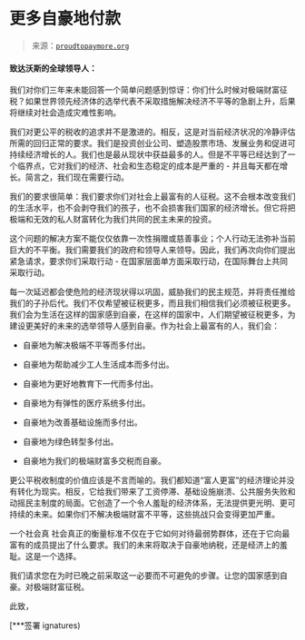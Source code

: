 <!--yml

类别：未分类

日期：2024-05-27 14:57:48

-->

# 更多自豪地付款

> 来源：[`proudtopaymore.org`](https://proudtopaymore.org)

#### 致达沃斯的全球领导人：

我们对你们三年来未能回答一个简单问题感到惊讶：你们什么时候对极端财富征税？如果世界领先经济体的选举代表不采取措施解决经济不平等的急剧上升，后果将继续对社会造成灾难性影响。

我们对更公平的税收的追求并不是激进的。相反，这是对当前经济状况的冷静评估所需的回归正常的要求。我们是投资创业公司、塑造股票市场、发展业务和促进可持续经济增长的人。我们也是最从现状中获益最多的人。但是不平等已经达到了一个临界点，它对我们的经济、社会和生态稳定的成本是严重的 - 并且每天都在增长。简言之，我们现在需要行动。

我们的要求很简单：我们要求你们对社会上最富有的人征税。这不会根本改变我们的生活水平，也不会剥夺我们的孩子，也不会损害我们国家的经济增长。但它将把极端和无效的私人财富转化为我们共同的民主未来的投资。

这个问题的解决方案不能仅仅依靠一次性捐赠或慈善事业；个人行动无法弥补当前巨大的不平衡。我们需要我们的政府和领导人来领导。因此，我们再次向你们提出紧急请求，要求你们采取行动 - 在国家层面单方面采取行动，在国际舞台上共同采取行动。

每一次延迟都会使危险的经济现状得以巩固，威胁我们的民主规范，并将责任推给我们的子孙后代。我们不仅希望被征税更多，而且我们相信我们必须被征税更多。我们会为生活在这样的国家感到自豪，在这样的国家中，人们期望被征税更多，为建设更美好的未来的选举领导人感到自豪。作为社会上最富有的人，我们会：

+   自豪地为解决极端不平等而多付出。

+   自豪地为帮助减少工人生活成本而多付出。

+   自豪地为更好地教育下一代而多付出。

+   自豪地为有弹性的医疗系统多付出。

+   自豪地为改善基础设施而多付出。

+   自豪地为绿色转型多付出。

+   自豪地为我们的极端财富多交税而自豪。

更公平税收制度的价值应该是不言而喻的。我们都知道“富人更富”的经济理论并没有转化为现实。相反，它给我们带来了工资停滞、基础设施崩溃、公共服务失败和动摇民主制度的局面。它创造了一个令人羞耻的经济体系，无法提供更光明、更可持续的未来。如果你们不解决极端财富不平等，这些挑战只会变得更加严重。

一个社会真   社会真正的衡量标准不仅在于它如何对待最弱势群体，还在于它向最富有的成员提出了什么要求。我们的未来将取决于自豪地纳税，还是经济上的羞耻。这是一个选择。

我们请求您在为时已晚之前采取这一必要而不可避免的步骤。让您的国家感到自豪。对极端财富征税。

此致，

[***签署 ignatures)
